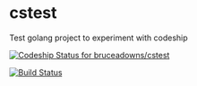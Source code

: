 # cstest
Test golang project to experiment with codeship

[![Codeship Status for bruceadowns/cstest](https://codeship.com/projects/78dac530-b961-0133-88e0-76946c995c7e/status?branch=master)](https://codeship.com/projects/135510)

[![Build Status](https://travis-ci.org/bruceadowns/cstest.svg?branch=master)](https://travis-ci.org/bruceadowns/cstest)

